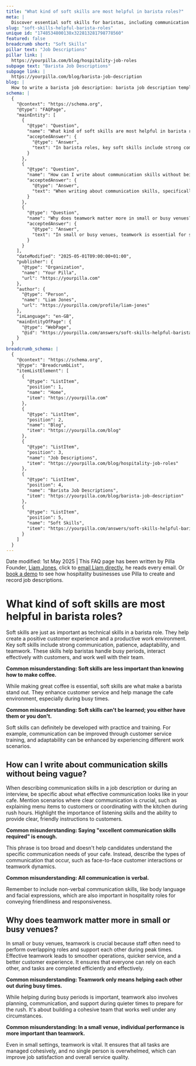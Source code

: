 ```yaml
---
title: "What kind of soft skills are most helpful in barista roles?"
meta: |
  Discover essential soft skills for baristas, including communication and teamwork, and learn how they enhance customer service and cafe operations.
slug: "soft-skills-helpful-barista-roles"
unique id: "1748534800138x322813281798778560"
featured: false
breadcrumb short: "Soft Skills"
pillar text: "Job Descriptions"
pillar link: |
  https://yourpilla.com/blog/hospitality-job-roles
subpage text: "Barista Job Descriptions"
subpage link: |
  https://yourpilla.com/blog/barista-job-description
blog: |
  How to write a barista job description: barista job description template included.
schema: |
  {
    "@context": "https://schema.org",
    "@type": "FAQPage",
    "mainEntity": [
      {
        "@type": "Question",
        "name": "What kind of soft skills are most helpful in barista roles?",
        "acceptedAnswer": {
          "@type": "Answer",
          "text": "In barista roles, key soft skills include strong communication, patience, adaptability, and teamwork. These skills help baristas manage busy periods, enhance customer interactions, and collaborate effectively with team members, contributing to a positive customer experience and a productive work environment."
        }
      },
      {
        "@type": "Question",
        "name": "How can I write about communication skills without being vague?",
        "acceptedAnswer": {
          "@type": "Answer",
          "text": "When writing about communication skills, specifically describe scenarios that demonstrate effective communication in your cafe. Examples include clear customer interactions about menu items, efficient coordination with kitchen staff during rush hours, and the inclusion of both verbal and non-verbal communication skills like listening, body language, and facial expressions."
        }
      },
      {
        "@type": "Question",
        "name": "Why does teamwork matter more in small or busy venues?",
        "acceptedAnswer": {
          "@type": "Answer",
          "text": "In small or busy venues, teamwork is essential for smooth operations and optimal customer service. Team members often perform overlapping roles and provide mutual support during peak times, leading to efficient task completion and enhanced job satisfaction. Effective teamwork ensures reliable support under all circumstances, not just during busy periods."
        }
      }
    ],
    "dateModified": "2025-05-01T09:00:00+01:00",
    "publisher": {
      "@type": "Organization",
      "name": "Your Pilla",
      "url": "https://yourpilla.com"
    },
    "author": {
      "@type": "Person",
      "name": "Liam Jones",
      "url": "https://yourpilla.com/profile/liam-jones"
    },
    "inLanguage": "en-GB",
    "mainEntityOfPage": {
      "@type": "WebPage",
      "@id": "https://yourpilla.com/answers/soft-skills-helpful-barista-roles"
    }
  }
breadcrumb_schema: |
  {
    "@context": "https://schema.org",
    "@type": "BreadcrumbList",
    "itemListElement": [
      {
        "@type": "ListItem",
        "position": 1,
        "name": "Home",
        "item": "https://yourpilla.com"
      },
      {
        "@type": "ListItem",
        "position": 2,
        "name": "Blog",
        "item": "https://yourpilla.com/blog"
      },
      {
        "@type": "ListItem",
        "position": 3,
        "name": "Job Descriptions",
        "item": "https://yourpilla.com/blog/hospitality-job-roles"
      },
      {
        "@type": "ListItem",
        "position": 4,
        "name": "Barista Job Descriptions",
        "item": "https://yourpilla.com/blog/barista-job-description"
      },
      {
        "@type": "ListItem",
        "position": 5,
        "name": "Soft Skills",
        "item": "https://yourpilla.com/answers/soft-skills-helpful-barista-roles"
      }
    ]
  }
---
```


Date modified: 1st May 2025 | This FAQ page has been written by Pilla Founder, [Liam Jones](https://yourpilla.com/profile/liam-jones), click to [email Liam directly](https://mailto:liam@yourpilla.com), he reads every email. Or [book a demo](https://calendly.com/pilla/demo) to see how hospitality businesses use Pilla to create and record job descriptions.

# What kind of soft skills are most helpful in barista roles?

Soft skills are just as important as technical skills in a barista role. They help create a positive customer experience and a productive work environment. Key soft skills include strong communication, patience, adaptability, and teamwork. These skills help baristas handle busy periods, interact effectively with customers, and work well with their team.

**Common misunderstanding: Soft skills are less important than knowing how to make coffee.**

While making great coffee is essential, soft skills are what make a barista stand out. They enhance customer service and help manage the cafe environment, especially during busy times.

**Common misunderstanding: Soft skills can't be learned; you either have them or you don't.**

Soft skills can definitely be developed with practice and training. For example, communication can be improved through customer service training, and adaptability can be enhanced by experiencing different work scenarios.

## How can I write about communication skills without being vague?

When describing communication skills in a job description or during an interview, be specific about what effective communication looks like in your cafe. Mention scenarios where clear communication is crucial, such as explaining menu items to customers or coordinating with the kitchen during rush hours. Highlight the importance of listening skills and the ability to provide clear, friendly instructions to customers.

**Common misunderstanding: Saying "excellent communication skills required" is enough.**

This phrase is too broad and doesn't help candidates understand the specific communication needs of your cafe. Instead, describe the types of communication that occur, such as face-to-face customer interactions or teamwork dynamics.

**Common misunderstanding: All communication is verbal.**

Remember to include non-verbal communication skills, like body language and facial expressions, which are also important in hospitality roles for conveying friendliness and responsiveness.

## Why does teamwork matter more in small or busy venues?

In small or busy venues, teamwork is crucial because staff often need to perform overlapping roles and support each other during peak times. Effective teamwork leads to smoother operations, quicker service, and a better customer experience. It ensures that everyone can rely on each other, and tasks are completed efficiently and effectively.

**Common misunderstanding: Teamwork only means helping each other out during busy times.**

While helping during busy periods is important, teamwork also involves planning, communication, and support during quieter times to prepare for the rush. It's about building a cohesive team that works well under any circumstances.

**Common misunderstanding: In a small venue, individual performance is more important than teamwork.**

Even in small settings, teamwork is vital. It ensures that all tasks are managed cohesively, and no single person is overwhelmed, which can improve job satisfaction and overall service quality.